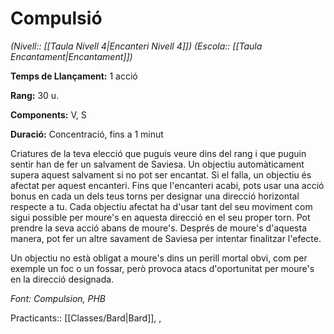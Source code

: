 # Compulsió

*(Nivell:: [[Taula Nivell 4|Encanteri Nivell 4]]) (Escola:: [[Taula Encantament|Encantament]])*

**Temps de Llançament:** 1 acció

**Rang:** 30 u.

**Components:** V, S

**Duració:** Concentració, fins a 1 minut

Criatures de la teva elecció que puguis veure dins del rang i que puguin sentir han de fer un salvament de Saviesa. Un objectiu automàticament supera aquest salvament si no pot ser encantat. Si el falla, un objectiu és afectat per aquest encanteri. Fins que l'encanteri acabi, pots usar una acció bonus en cada un dels teus torns per designar una direcció horizontal respecte a tu. Cada objectiu afectat ha d'usar tant del seu moviment com sigui possible per moure's en aquesta direcció en el seu proper torn. Pot prendre la seva acció abans de moure's. Després de moure's d'aquesta manera, pot fer un altre savament de Saviesa per intentar finalitzar l'efecte. 

Un objectiu no està obligat a moure's dins un perill mortal obvi, com per exemple un foc o un fossar, però provoca atacs d'oportunitat per moure's en la direcció designada.


*Font: Compulsion, PHB*



Practicants:: [[Classes/Bard|Bard]], ,